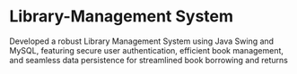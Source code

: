 # Library-Management System
Developed a robust Library Management System using Java Swing and MySQL, featuring secure user authentication,
efficient book management, and seamless data persistence for streamlined book borrowing and returns
